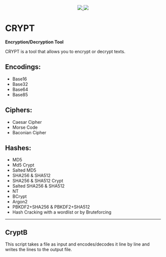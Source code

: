 <div align=center>
  <a href="https://github.com/N1nj4R8/CRYPT/blob/main/LICENSE">
    <img src="https://img.shields.io/github/license/N1nj4R8/CRYPT">
  </a>
  <a>
    <img src="https://img.shields.io/github/commit-activity/m/N1nj4R8/CRYPT?style=flat">
  </a>
</div>

# CRYPT
**Encryption/Decryption Tool**

CRYPT is a tool that allows you to encrypt or decrypt texts.  

## Encodings:
* Base16
* Base32
* Base64
* Base85

## Ciphers:
* Caesar Cipher
* Morse Code
* Baconian Cipher

## Hashes:
+ MD5
+ Md5 Crypt
+ Salted MD5
+ SHA256 & SHA512
+ SHA256 & SHA512 Crypt
+ Salted SHA256 & SHA512
+ NT
+ BCrypt
+ Argon2
+ PBKDF2+SHA256 & PBKDF2+SHA512
+ Hash Cracking with a wordlist or by Bruteforcing

---

## CryptB
This script takes a file as input and encodes/decodes it line by line and writes the lines to the output file.

